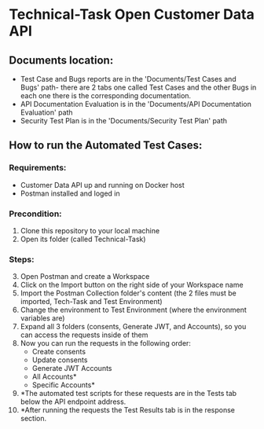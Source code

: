 # Technical-Task Open Customer Data API

## Documents location:
- Test Case and Bugs reports are in the 'Documents/Test Cases and Bugs' path- there are 2 tabs one called Test Cases and the other Bugs in each one there is the corresponding documentation.
- API Documentation Evaluation is in the 'Documents/API Documentation Evaluation' path
- Security Test Plan is in the 'Documents/Security Test Plan' path

## How to run the Automated Test Cases:

### Requirements:
- Customer Data API up and running on Docker host
- Postman installed and loged in

### Precondition:
1. Clone this repository to your local machine
2. Open its folder (called Technical-Task)

### Steps:

3. Open Postman and create a Workspace
4. Click on the Import button on the right side of your Workspace name 
5. Import the Postman Collection folder's content (the 2 files must be imported, Tech-Task and Test Environment)
6. Change the environment to Test Environment (where the environment variables are)
7. Expand all 3 folders (consents, Generate JWT, and Accounts), so you can access the requests inside of them
8. Now you can run the requests in the following order:
   - Create consents
   - Update consents
   - Generate JWT Accounts
   - All Accounts*
   - Specific Accounts*
 9. *The automated test scripts for these requests are in the Tests tab below the API endpoint address.
 10. *After running the requests the Test Results tab is in the response section.

